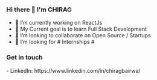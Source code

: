 ### Hi there 👋 I'm CHIRAG

<!--
**chiragbairwa/chiragbairwa** is a ✨ _special_ ✨ repository because its `README.md` (this file) appears on your GitHub profile. -->

- 🔭 I’m currently working on ReactJs
- 🌱 My Current goal is to learn Full Stack Development
- 👯 I’m looking to collaborate on Open Source / Startups
- 💬 I’m looking for # Internships #

<h3>Get in touch</h3>
- LinkedIn: https://www.linkedin.com/in/chiragbairwa/
